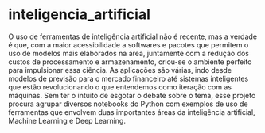 # inteligencia_artificial

O uso de ferramentas de inteligência artificial não é recente, mas a verdade é que, com a maior acessibilidade a softwares e pacotes que permitem o uso de modelos mais elaborados na área, juntamente com a redução dos custos de processamento e armazenamento, criou-se o ambiente perfeito para impulsionar essa ciência. As aplicações são várias, indo desde modelos de previsão para o mercado financeiro até sistemas inteligentes que estão revolucionando o que entendemos como iteração com as máquinas.
Sem ter o intuito de esgotar o debate sobre o tema, esse projeto procura agrupar diversos notebooks do Python com exemplos de uso de ferramentas que envolvem duas importantes áreas da inteligência artificial, Machine Learning e Deep Learning.
